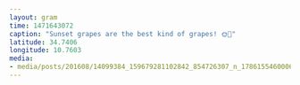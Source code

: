 ```yaml
---
layout: gram
time: 1471643072
caption: "Sunset grapes are the best kind of grapes! 🌞🍇"
latitude: 34.7406
longitude: 10.7603
media:
- media/posts/201608/14099384_159679281102842_854726307_n_17861554600063983.jpg
---
```

